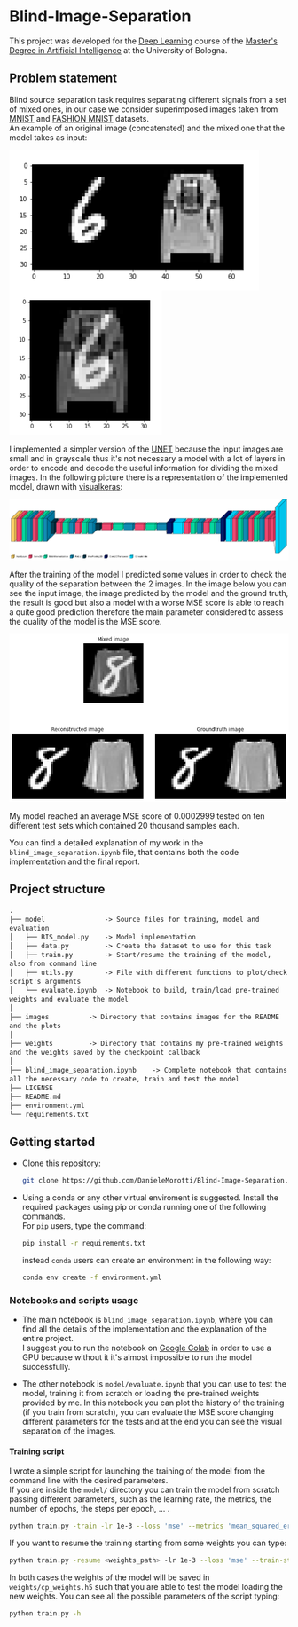 # Blind-Image-Separation
This project was developed for the [Deep Learning](https://www.unibo.it/en/teaching/course-unit-catalogue/course-unit/2022/446594) course of the [Master's Degree in Artificial Intelligence](https://corsi.unibo.it/2cycle/artificial-intelligence/index.html) at the University of Bologna.

## Problem statement
Blind source separation task requires separating different signals from a set of mixed ones, in our case we consider superimposed images taken from [MNIST](http://yann.lecun.com/exdb/mnist/) and [FASHION MNIST](https://www.kaggle.com/datasets/zalando-research/fashionmnist) datasets.   
An example of an original image (concatenated) and the mixed one that the model takes as input:
<p>
<img src='images/original_images.png' align="left" width=450>
<img src='images/mixed_images.png' width=275>
</p>

I implemented a simpler version of the [UNET](https://arxiv.org/abs/1505.04597) because the input images are small and in grayscale thus it's not necessary a model with a lot of layers in order to encode and decode the useful information for dividing the mixed images. In the following picture there is a representation of the implemented model, drawn with [visualkeras](https://github.com/paulgavrikov/visualkeras):
<p align="center">
<img src='images/model.png' width=1050>
</p>

After the training of the model I predicted some values in order to check the quality of the separation between the 2 images. In the image below you can see the input image, the image predicted by the model and the ground truth, the result is good but also a model with a worse MSE score is able to reach a quite good prediction therefore the main parameter considered to assess the quality of the model is the MSE score.
<p align="center">
<img src='images/visual_evaluation.png'>
</p>

My model reached an average MSE score of 0.0002999 tested on ten different test sets which contained 20 thousand samples each.

You can find a detailed explanation of my work in the `blind_image_separation.ipynb` file, that contains both the code implementation and the final report.

## Project structure

    .
	├── model               -> Source files for training, model and evaluation
    │   ├── BIS_model.py    -> Model implementation
	│   ├── data.py         -> Create the dataset to use for this task
	│   ├── train.py        -> Start/resume the training of the model, also from command line
    │   ├── utils.py        -> File with different functions to plot/check script's arguments
    │   └── evaluate.ipynb  -> Notebook to build, train/load pre-trained weights and evaluate the model
    │
	├── images	        -> Directory that contains images for the README and the plots 
    │
	├── weights     	-> Directory that contains my pre-trained weights and the weights saved by the checkpoint callback
	│
	├── blind_image_separation.ipynb 	-> Complete notebook that contains all the necessary code to create, train and test the model
	├── LICENSE
	├── README.md
    ├── environment.yml
	└── requirements.txt

## Getting started
- Clone this repository:
    ```bash
    git clone https://github.com/DanieleMorotti/Blind-Image-Separation.git
    ```

- Using a conda or any other virtual enviroment is suggested. Install the required packages using pip or conda running one of the following commands.    
    For `pip` users, type the command:
    ```bash
    pip install -r requirements.txt
    ```
    instead `conda` users can create an environment in the following way:
    ```bash
    conda env create -f environment.yml
    ```
### Notebooks and scripts usage
- The main notebook is `blind_image_separation.ipynb`, where you can find all the details of the implementation and the explanation of the entire project.    
I suggest you to run the notebook on [Google Colab](https://colab.research.google.com/?hl=en) in order to use a GPU because without it it's almost impossible to run the model successfully.

- The other notebook is `model/evaluate.ipynb` that you can use to test the model, training it from scratch or loading the pre-trained weights provided by me. In this notebook you can plot the history of the training (if you train from scratch), you can evaluate the MSE score changing different parameters for the tests and at the end you can see the visual separation of the images.

#### Training script
I wrote a simple script for launching the training of the model from the command line with the desired parameters.  
If you are inside the `model/` directory you can train the model from scratch passing different parameters, such as the learning rate, the metrics, the number of epochs, the steps per epoch, ... .
```bash
python train.py -train -lr 1e-3 --loss 'mse' --metrics 'mean_squared_error' --epochs 200
```

If you want to resume the training starting from some weights you can type:
```bash
python train.py -resume <weights_path> -lr 1e-3 --loss 'mse' --train-steps 6500 --validation-steps 500 --epochs 20
```

In both cases the weights of the model will be saved in `weights/cp_weights.h5` such that you are able to test the model loading the new weights.
You can see all the possible parameters of the script typing:
```bash
python train.py -h
```
